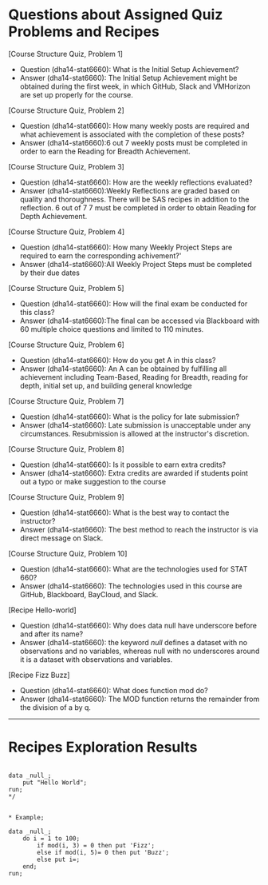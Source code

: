 
# Questions about Assigned Quiz Problems and Recipes



[Course Structure Quiz, Problem 1]
* Question (dha14-stat6660): What is the Initial Setup Achievement?
* Answer (dha14-stat6660): The Initial Setup Achievement might be obtained during the first week, in which GitHub, Slack and VMHorizon are set up properly for the course. 


[Course Structure Quiz, Problem 2]
* Question (dha14-stat6660): How many weekly posts are required and what achievement is associated with the completion of these posts?
* Answer (dha14-stat6660):6 out 7 weekly posts must be completed in order to earn the Reading for Breadth Achievement.


[Course Structure Quiz, Problem 3]
* Question (dha14-stat6660): How are the weekly reflections evaluated?
* Answer (dha14-stat6660):Weekly Reflections are graded based on quality and thoroughness. There will be SAS recipes in addition to the reflection. 6 out of 7
7 must be completed in order to obtain Reading for Depth Achievement.

[Course Structure Quiz, Problem 4]
* Question (dha14-stat6660): How many Weekly Project Steps are required to earn the corresponding achivement?' 
* Answer (dha14-stat6660):All Weekly Project Steps must be completed by their due dates


[Course Structure Quiz, Problem 5]
* Question (dha14-stat6660): How will the final exam be conducted for this class? 
* Answer (dha14-stat6660):The final can be accessed via Blackboard with 60 multiple choice questions and limited to 110 minutes. 

[Course Structure Quiz, Problem 6]
* Question (dha14-stat6660): How do you get A in this class?
* Answer (dha14-stat6660): An A can be obtained by fulfilling all achievement including Team-Based, Reading for Breadth, reading for depth, initial set up, and building general knowledge

[Course Structure Quiz, Problem 7]
* Question (dha14-stat6660): What is the policy for late submission? 
* Answer (dha14-stat6660): Late submission is unacceptable under any circumstances. Resubmission is allowed at the instructor's discretion. 

[Course Structure Quiz, Problem 8]
* Question (dha14-stat6660): Is it possible to earn extra credits? 
* Answer (dha14-stat6660): Extra credits are awarded if students point out a typo or make suggestion to the course

[Course Structure Quiz, Problem 9]
* Question (dha14-stat6660): What is the best way to contact the instructor?
* Answer (dha14-stat6660): The best method to reach the instructor is via direct message on Slack.

[Course Structure Quiz, Problem 10]
* Question (dha14-stat6660): What are the technologies used for STAT 660?
* Answer (dha14-stat6660): The technologies used in this course  are GitHub, Blackboard, BayCloud, and Slack. 

[Recipe Hello-world]
* Question (dha14-stat6660): Why does data null have underscore before and after its name?
* Answer (dha14-stat6660): the keyword _null_ defines a dataset with no observations and no variables, whereas null with no underscores around it is a dataset with observations and variables. 

[Recipe Fizz Buzz]
* Question (dha14-stat6660): What does function mod do?
* Answer (dha14-stat6660): The MOD function returns the remainder from the division of a by q.
***



# Recipes Exploration Results



```SAS

data _null_;
    put "Hello World";
run;
*/


* Example;

data _null_; 
	do i = 1 to 100; 
		if mod(i, 3) = 0 then put 'Fizz'; 
		else if mod(i, 5)= 0 then put 'Buzz'; 
		else put i=; 
	end; 
run; 

